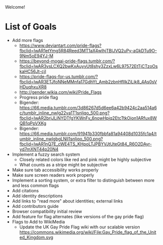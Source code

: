 Welcome!

# List of Goals

- Add more flags
  - https://www.deviantart.com/pride-flags?fbclid=IwAR1etYmg5R84Reed3MT1aX4wlhjTBlJVQ2uPy-aGkDTu9O-9Nm5oE94YJ-M
  - https://beyond-mogai-pride-flags.tumblr.com/?fbclid=IwAR3vsLCXQ2bwKxAuyvUt8shy3ZzxLw6L97572EtTjCTzoOskaHC56Jt-cjI
  - https://pride-flags-for-us.tumblr.com/?fbclid=IwAR3ETJfoNNeMMnfa17GdhYt_Amb2zbnHfIlkZiLik8_4As0sVHDuqhxuXR8
  - http://gender.wikia.com/wiki/Pride_Flags
  - Progress pride flag
  - Bigender: https://66.media.tumblr.com/3d86267d5d6ee6a42b9424c2aa514a6c/tumblr_inline_nwlg22va1T1snljqo_500.png?fbclid=IwAR2brjJLiNYDTfgYKWnFv_6nowHpiq2EtcTtkOion1ARfux8WQB1qPpVXKg
  - Bigender: https://66.media.tumblr.com/91941b330fbbfa81a94408d1035fc1a4/tumblr_inline_nwlgbgLNlI1snljqo_500.png?fbclid=IwAR1nQ7E_cWE4TS_KHpoLTJPBYVJtUteGt84_R6O2DAyr-yd7mXNT44p20N4
- Implement a fuzzy search system
  - Closely related colors like red and pink might be highly subjective
  - What counts as a stripe might be subjective
- Make sure tab accessibility works properly
- Make sure screen readers work properly
- Implement a sorting system, or extra filter to distinguish between more and less common flags
- Add citations
- Add identity descriptions
- Add links to "read more" about identities; external links
- Add contributors guide
- Browser compatibility initial review
- Add feature for flag alternates (like versions of the gay pride flag)
- Flags to Add to WikiMedia
  - Update the UK Gay Pride Flag wiki with our scalable version https://commons.wikimedia.org/wiki/File:Gay_Pride_flag_of_the_United_Kingdom.svg

